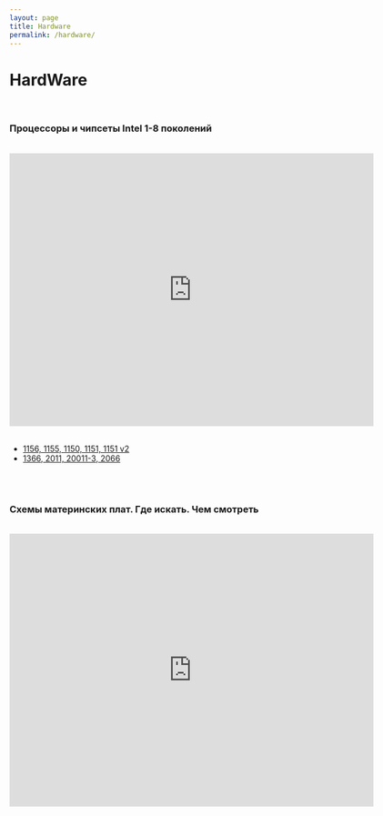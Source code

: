 ```yaml
---
layout: page
title: Hardware
permalink: /hardware/
---
```


# HardWare


<br/>

### Процессоры и чипсеты Intel 1-8 поколений


<br/>

<div align="center">
    <iframe width="640" height="480" src="https://www.youtube.com/embed/T2ZkWrIIcak" frameborder="0" allowfullscreen></iframe>
</div>

<br/>

<ul>
    <li><a href="http://files.sysadm.ru/img/hardware/cpu-chpisets-1.png" rel="nofollow">1156, 1155, 1150, 1151, 1151 v2</a></li>
    <li><a href="http://files.sysadm.ru/img/hardware/cpu-chpisets-2.png" rel="nofollow">1366, 2011, 20011-3, 2066</a></li>
</ul>



<br/>

<br/>

### Схемы материнских плат. Где искать. Чем смотреть


<br/>

<div align="center">
    <iframe width="640" height="480" src="https://www.youtube.com/embed/b97jSHxpU_8" frameborder="0" allowfullscreen></iframe>
</div>
